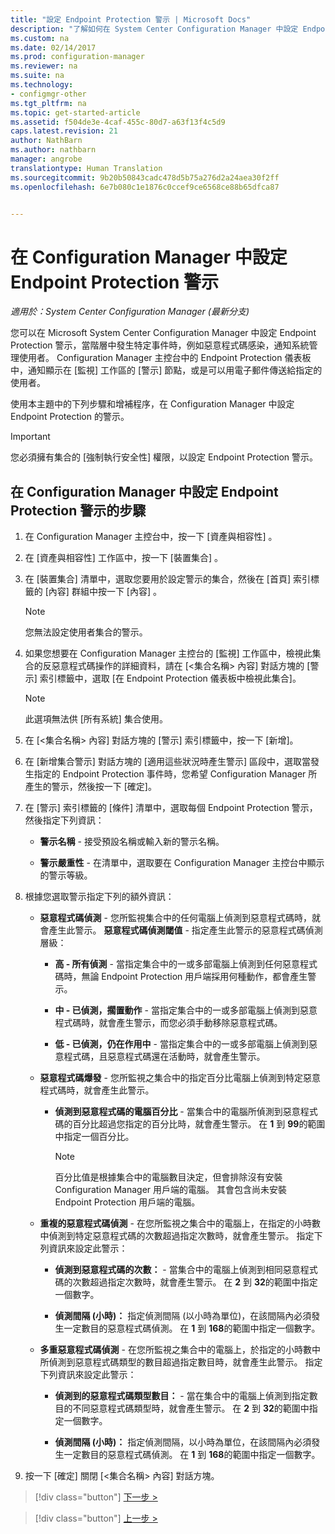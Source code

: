 ```yaml
---
title: "設定 Endpoint Protection 警示 | Microsoft Docs"
description: "了解如何在 System Center Configuration Manager 中設定 Endpoint Protection 警示。"
ms.custom: na
ms.date: 02/14/2017
ms.prod: configuration-manager
ms.reviewer: na
ms.suite: na
ms.technology:
- configmgr-other
ms.tgt_pltfrm: na
ms.topic: get-started-article
ms.assetid: f504de3e-4caf-455c-80d7-a63f13f4c5d9
caps.latest.revision: 21
author: NathBarn
ms.author: nathbarn
manager: angrobe
translationtype: Human Translation
ms.sourcegitcommit: 9b20b50843cadc478d5b75a276d2a24aea30f2ff
ms.openlocfilehash: 6e7b080c1e1876c0ccef9ce6568ce88b65dfca87


---
```


#  <a name="configure-alerts-for-endpoint-protection-in-configuration-manager"></a>在 Configuration Manager 中設定 Endpoint Protection 警示

*適用於：System Center Configuration Manager (最新分支)*

 您可以在 Microsoft System Center Configuration Manager 中設定 Endpoint Protection 警示，當階層中發生特定事件時，例如惡意程式碼感染，通知系統管理使用者。 Configuration Manager 主控台中的 Endpoint Protection 儀表板中，通知顯示在 [監視] 工作區的 [警示] 節點，或是可以用電子郵件傳送給指定的使用者。

 使用本主題中的下列步驟和增補程序，在 Configuration Manager 中設定 Endpoint Protection 的警示。

> [!IMPORTANT]
>  您必須擁有集合的 [強制執行安全性] 權限，以設定 Endpoint Protection 警示。

## <a name="steps-to-configure-alerts-for-endpoint-protection-in-configuration-manager"></a>在 Configuration Manager 中設定 Endpoint Protection 警示的步驟

1.  在 Configuration Manager 主控台中，按一下 [資產與相容性] 。

2.  在 [資產與相容性]  工作區中，按一下 [裝置集合] 。

3.  在 [裝置集合]  清單中，選取您要用於設定警示的集合，然後在 [首頁]  索引標籤的 [內容]  群組中按一下 [內容] 。

    > [!NOTE]
    >  您無法設定使用者集合的警示。

4.  如果您想要在 Configuration Manager 主控台的 [監視] 工作區中，檢視此集合的反惡意程式碼操作的詳細資料，請在 [<集合名稱\> 內容] 對話方塊的 [警示] 索引標籤中，選取 [在 Endpoint Protection 儀表板中檢視此集合]。

    > [!NOTE]
    >  此選項無法供 [所有系統]  集合使用。

5.  在 [<集合名稱\> 內容] 對話方塊的 [警示] 索引標籤中，按一下 [新增]。

6.  在 [新增集合警示] 對話方塊的 [適用這些狀況時產生警示] 區段中，選取當發生指定的 Endpoint Protection 事件時，您希望 Configuration Manager 所產生的警示，然後按一下 [確定]。

7.  在 [警示] 索引標籤的 [條件] 清單中，選取每個 Endpoint Protection 警示，然後指定下列資訊：

    -   **警示名稱** - 接受預設名稱或輸入新的警示名稱。

    -   **警示嚴重性** - 在清單中，選取要在 Configuration Manager 主控台中顯示的警示等級。

8.  根據您選取警示指定下列的額外資訊：

    -   **惡意程式碼偵測** - 您所監視集合中的任何電腦上偵測到惡意程式碼時，就會產生此警示。 **惡意程式碼偵測閾值** - 指定產生此警示的惡意程式碼偵測層級：

        -   **高 - 所有偵測** - 當指定集合中的一或多部電腦上偵測到任何惡意程式碼時，無論 Endpoint Protection 用戶端採用何種動作，都會產生警示。

        -   **中 - 已偵測，擱置動作** - 當指定集合中的一或多部電腦上偵測到惡意程式碼時，就會產生警示，而您必須手動移除惡意程式碼。

        -   **低 - 已偵測，仍在作用中** - 當指定集合中的一或多部電腦上偵測到惡意程式碼，且惡意程式碼還在活動時，就會產生警示。

    -   **惡意程式碼爆發** - 您所監視之集合中的指定百分比電腦上偵測到特定惡意程式碼時，就會產生此警示。

        -   **偵測到惡意程式碼的電腦百分比** - 當集合中的電腦所偵測到惡意程式碼的百分比超過您指定的百分比時，就會產生警示。 在 **1** 到 **99**的範圍中指定一個百分比。

            > [!NOTE]
            >  百分比值是根據集合中的電腦數目決定，但會排除沒有安裝 Configuration Manager 用戶端的電腦。 其會包含尚未安裝 Endpoint Protection 用戶端的電腦。

    -   **重複的惡意程式碼偵測** - 在您所監視之集合中的電腦上，在指定的小時數中偵測到特定惡意程式碼的次數超過指定次數時，就會產生警示。 指定下列資訊來設定此警示：

        -   **偵測到惡意程式碼的次數：** - 當集合中的電腦上偵測到相同惡意程式碼的次數超過指定次數時，就會產生警示。 在 **2** 到 **32**的範圍中指定一個數字。

        -   **偵測間隔 (小時)：** 指定偵測間隔 (以小時為單位)，在該間隔內必須發生一定數目的惡意程式碼偵測。 在 **1** 到 **168**的範圍中指定一個數字。

    -   **多重惡意程式碼偵測** - 在您所監視之集合中的電腦上，於指定的小時數中所偵測到惡意程式碼類型的數目超過指定數目時，就會產生此警示。 指定下列資訊來設定此警示：

        -   **偵測到的惡意程式碼類型數目：** - 當在集合中的電腦上偵測到指定數目的不同惡意程式碼類型時，就會產生警示。 在 **2** 到 **32**的範圍中指定一個數字。

        -   **偵測間隔 (小時)：** 指定偵測間隔，以小時為單位，在該間隔內必須發生一定數目的惡意程式碼偵測。 在 **1** 到 **168**的範圍中指定一個數字。

9. 按一下 [確定] 關閉 [<集合名稱\> 內容] 對話方塊。  

> [!div class="button"]
[下一步 >](endpoint-definition-updates.md)

> [!div class="button"]
[上一步 >](endpoint-protection-site-role.md)



<!--HONumber=Feb17_HO1-->


